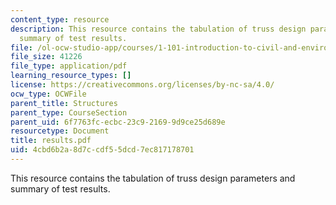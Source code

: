 ```yaml
---
content_type: resource
description: This resource contains the tabulation of truss design parameters and
  summary of test results.
file: /ol-ocw-studio-app/courses/1-101-introduction-to-civil-and-environmental-engineering-design-i-fall-2005/4cbd6b2a8d7ccdf55dcd7ec817178701_results.pdf
file_size: 41226
file_type: application/pdf
learning_resource_types: []
license: https://creativecommons.org/licenses/by-nc-sa/4.0/
ocw_type: OCWFile
parent_title: Structures
parent_type: CourseSection
parent_uid: 6f7763fc-ecbc-23c9-2169-9d9ce25d689e
resourcetype: Document
title: results.pdf
uid: 4cbd6b2a-8d7c-cdf5-5dcd-7ec817178701
---
```

This resource contains the tabulation of truss design parameters and summary of test results.